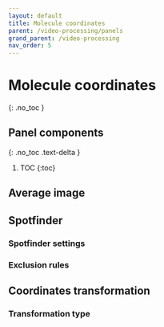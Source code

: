 ```yaml
---
layout: default
title: Molecule coordinates
parent: /video-processing/panels
grand_parent: /video-processing
nav_order: 5
---
```


# Molecule coordinates
{: .no_toc }

## Panel components
{: .no_toc .text-delta }

1. TOC
{:toc}

## Average image

## Spotfinder

### Spotfinder settings

### Exclusion rules

## Coordinates transformation

### Transformation type




